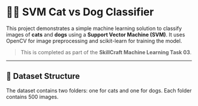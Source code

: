 # 🐶🐱 SVM Cat vs Dog Classifier

This project demonstrates a simple machine learning solution to classify images of **cats** and **dogs** using a **Support Vector Machine (SVM)**. It uses OpenCV for image preprocessing and scikit-learn for training the model.

> This is completed as part of the **SkillCraft Machine Learning Task 03**.

---

## 📁 Dataset Structure

The dataset contains two folders: one for cats and one for dogs. Each folder contains 500 images.

